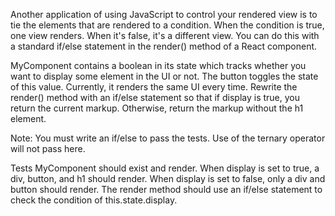 Another application of using JavaScript to control your rendered view is to tie the elements that are rendered to a condition. When the condition is true, one view renders. When it's false, it's a different view. You can do this with a standard if/else statement in the render() method of a React component.

MyComponent contains a boolean in its state which tracks whether you want to display some element in the UI or not. The button toggles the state of this value. Currently, it renders the same UI every time. Rewrite the render() method with an if/else statement so that if display is true, you return the current markup. Otherwise, return the markup without the h1 element.

Note: You must write an if/else to pass the tests. Use of the ternary operator will not pass here.

Tests
MyComponent should exist and render.
When display is set to true, a div, button, and h1 should render.
When display is set to false, only a div and button should render.
The render method should use an if/else statement to check the condition of this.state.display.